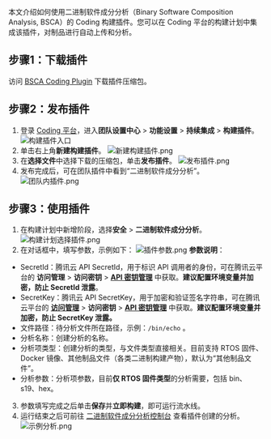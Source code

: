 本文介绍如何使用二进制软件成分分析（Binary Software Composition Analysis, BSCA）的 Coding 构建插件。您可以在 Coding 平台的构建计划中集成该插件，对制品进行自动上传和分析。 


## 步骤1：下载插件 
访问 [BSCA Coding Plugin](https://bsca-production-1251316161.cos.ap-guangzhou.myqcloud.com/coding-plugin/BSCACoding.zip) 下载插件压缩包。 

## 步骤2：发布插件 
1. 登录 [Coding 平台](https://coding.net/)，进入**团队设置中心** > **功能设置** > **持续集成** > **构建插件**。
![构建插件入口](https://qcloudimg.tencent-cloud.cn/raw/06b69b9f9d6342d470e4d563c06c4e41.png)
2. 单击右上角**新建构建插件**。
 ![新建构建插件.png](https://qcloudimg.tencent-cloud.cn/raw/be38579ab27abfcde8ef248928833726.png) 
3. 在**选择文件**中选择下载的压缩包，单击**发布插件**。 
![发布插件.png](https://qcloudimg.tencent-cloud.cn/raw/c3b897d456523ef69f4a11c19bf42c75.png) 
4. 发布完成后，可在团队插件中看到“二进制软件成分分析”。
![团队内插件.png](https://qcloudimg.tencent-cloud.cn/raw/d853aa3cab5f520b87d22dd84bc50eb7.png)


## 步骤3：使用插件
1. 在构建计划中新增阶段，选择**安全** > **二进制软件成分分析**。
 ![构建计划选择插件.png](https://qcloudimg.tencent-cloud.cn/raw/a036f5eb3701da073cfb59de1d1d62e7.png)	 
2. 在对话框中，填写参数，示例如下：
 ![插件参数.png](https://qcloudimg.tencent-cloud.cn/raw/3795bc5d7ac6c8f382d87e90fd9cf5c7.png) 
**参数说明**： 
 - SecretId：腾讯云 API SecretId，用于标识 API 调用者的身份，可在腾讯云平台的 **访问管理** > **访问密钥** > **[API 密钥管理](https://console.cloud.tencent.com/cam/capi)** 中获取。**建议配置环境变量并加密，防止 SecretId 泄露**。 
 - SecretKey：腾讯云 API SecretKey，用于加密和验证签名字符串，可在腾讯云平台的 **[访问管理](https://console.cloud.tencent.com/cam/capi)** > **访问密钥** > **[API 密钥管理](https://console.cloud.tencent.com/cam/capi)** 中获取。**建议配置环境变量并加密，防止 SecretKey 泄露。** 
 - 文件路径：待分析文件所在路径，示例：`/bin/echo` 。 
 -  分析名称：创建分析的名称。 
 -  分析项类型：创建分析的类型，与文件类型直接相关。目前支持 RTOS 固件、Docker 镜像、其他制品文件（各类二进制构建产物），默认为“其他制品文件”。
 - 分析参数：分析项参数，目前**仅 RTOS 固件类型**的分析需要，包括 bin、s19、hex。 
3. 参数填写完成之后单击**保存**并**立即构建**，即可运行流水线。
4. 运行结束之后可前往 [二进制软件成分分析控制台](https://console.cloud.tencent.com/bsca/sca/index) 查看插件创建的分析。
![示例分析.png](https://qcloudimg.tencent-cloud.cn/raw/a583fdf6eeb8726c0c4bbe80b9e31271.png)
